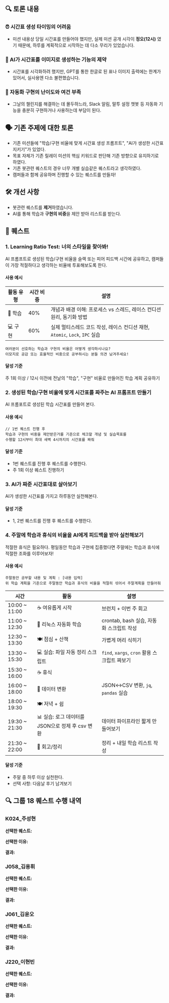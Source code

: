 ## 🔍 토론 내용 
### ⏰ 시간표 생성 타이밍의 어려움
- 미션 내용상 당일 시간표를 만들어야 했지만, 실제 미션 공개 시각이 **정오(12시)** 였기 때문에,  하루를 계획적으로 시작하는 데 다소 무리가 있었습니다.

### 📸 AI가 시간표를 이미지로 생성하는 기능의 제약
- 시간표를 시각화하려 했지만, GPT를 통한 한글로 된 표나 이미지 출력에는 한계가 있어서, 실사용엔 다소 불편했습니다.

### 🤖 자동화 구현의 난이도와 여건 부족
- 그날의 챌린지를 해결하는 데 몰두하느라, Slack 알림, 말투 설정 챗봇 등 자동화 기능을 충분히 구현하거나 사용하는데 부담이 된다.

## 🗣️ 기존 주제에 대한 토론
- 기존 미션들에 "학습/구현 비율에 맞게 시간표 생성 프롬프트", "AI가 생성한 시간표 지키기"가 있었다.
- 목표 자체가 기존 릴레이 미션의 핵심 키워드로 판단해 기존 방향으로 유지하기로 하였다.
- 기존 봇관련 퀘스트의 경우 너무 개별 실습같은 퀘스트라고 생각하였다.
- 캠퍼들과 함께 공유하며 진행할 수 있는 퀘스트를 만들자!


## 🛠️ 개선 사항
- 봇관련 퀘스트를 **제거**하였습니다.
- AI를 통해 학습과 **구현의 비중**을 제안 받아 리스트를 받는다.

## 📝 퀘스트
### 1. Learning Ratio Test: 너의 스타일을 찾아봐!
AI 프롬프트로 생성된 학습/구현 비율을 슬랙 또는 피어 피드백 시간에 공유하고, 캠퍼들이 가장 적절하다고 생각하는 비율에 투표해보도록 한다.
#### 사용 예시
| 활동 유형 | 시간 비중 | 설명                                                     |
| ----- | ----- | ------------------------------------------------------ |
| 📘 학습 | 40%   | 개념과 배경 이해: 프로세스 vs 스레드, 레이스 컨디션 원리, 동기화 방법             |
| 💻 구현 | 60%   | 실제 멀티스레드 코드 작성, 레이스 컨디션 재현, `Atomic`, `Lock`, `IPC` 실습 |

```text
여러분이 선호하는 학습과 구현의 비율은 어떻게 생각하시나요?
이모지로 공감 또는 효율적인 비중으로 공부하시는 분들 의견 남겨주세요!
```
#### 달성 기준
주 1회 이상 / 12시 이전에 전날의 "학습", "구현" 비율로 만들어진 학습 계획 공유하기

### 2. 생성된 학습/구현 비율에 맞게 시간표를 짜주는 AI 프롬프트 만들기
AI 프롬포트로 생성된 학습 시간표를 만들어 본다.
#### 사용 예시
```text
// 1번 퀘스트 진행 후 
학습과 구현의 비중을 제안받은거를 기준으로 체크할 개념 및 실습목표를 
수행할 12시부터 최대 새벽 4시까지의 시간표를 짜줘
```
#### 달성 기준
- 1번 퀘스트를 진행 후 퀘스트를 수행한다.
- 주 1회 이상 퀘스트 진행하기

### 3. AI가 짜준 시간표대로 살아보기
AI가 생성한 시간표를 가지고 하루동안 실천해본다.

#### 달성 기준
- 1, 2번 퀘스트를 진행 후 퀘스트를 수행한다.

### 4. 주말에 학습과 휴식의 비율을 AI에게 피드백을 받아 실천해보기
적절한 휴식은 필요하다. 평일동안 학습과 구현에 집중했다면 주말에는 학습과 휴식에 적절한 조화를 이루어보자!

#### 사용 예시
```text
주말동안 공부할 내용 및 계획 : [내용 입력]
위 학습 계획을 기준으로 주말동안 학습과 휴식의 비율을 적절히 섞어서 주말계획을 만들어줘
```
| 시간             | 활동                                | 설명                                  |
| -------------- | --------------------------------- | ----------------------------------- |
| 10:00 \~ 11:00 | ☕ 여유롭게 시작                         | 브런치 + 이번 주 회고                       |
| 11:00 \~ 12:30 | 📘 리눅스 자동화 학습                     | crontab, bash 실습, 자동화 스크립트 작성       |
| 12:30 \~ 13:30 | 🍽️ 점심 + 산책                       | 가볍게 머리 식히기                          |
| 13:30 \~ 15:30 | 💻 실습: 파일 자동 정리 스크립트              | `find`, `xargs`, `cron` 활용 스크립트 짜보기 |
| 15:30 \~ 16:00 | ☕ 휴식                              |                                     |
| 16:00 \~ 18:00 | 📘 데이터 변환                         | JSON↔CSV 변환, `jq`, `pandas` 실습      |
| 18:00 \~ 19:30 | 🍽️ 저녁 + 쉼                        |                                     |
| 19:30 \~ 21:30 | 📊 실습: 로그 데이터를 JSON으로 정제 후 csv 변환 | 데이터 파이프라인 짧게 만들어보기                  |
| 21:30 \~ 22:00 | 🧘 회고/정리                          | 정리 + 내일 학습 리스트 작성                   |

#### 달성 기준
- 주말 중 하루 이상 실천한다.
- 선택 사항: 다음날 후기 남겨보기 

## 🔍 그룹 18 퀘스트 수행 내역

### K024_주성현

**선택한 퀘스트:**

**선택한 이유:**

**결과:**

### J058_김용휘

**선택한 퀘스트:**

**선택한 이유:**

**결과:**

### J061_김윤오

**선택한 퀘스트:**

**선택한 이유:**

**결과:**

### J220_이현빈

**선택한 퀘스트:**

**선택한 이유:**

**결과:**

